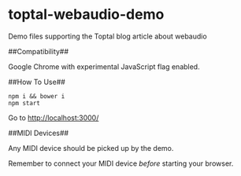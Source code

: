 toptal-webaudio-demo
====================

Demo files supporting the Toptal blog article about webaudio

##Compatibility##

Google Chrome with experimental JavaScript flag enabled.

##How To Use##

    npm i && bower i
    npm start

Go to [http://localhost:3000/](http://localhost:3000/)

##MIDI Devices##

Any MIDI device should be picked up by the demo.

Remember to connect your MIDI device *before* starting your browser.
